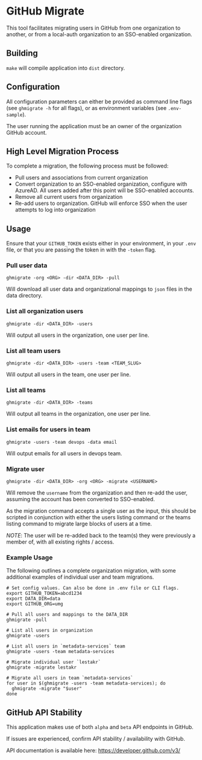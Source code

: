 # GitHub Migrate

This tool facilitates migrating users in GitHub from one organization to another, or from a local-auth organization to an SSO-enabled organization.

## Building

`make` will compile application into `dist` directory.

## Configuration

All configuration parameters can either be provided as command line flags (see `ghmigrate -h` for all flags), or as environment variables (see `.env-sample`).

The user running the application must be an owner of the organization GitHub account.

## High Level Migration Process

To complete a migration, the following process must be followed:

- Pull users and associations from current organization
- Convert organization to an SSO-enabled organization, configure with AzureAD. All users added after this point will be SSO-enabled accounts.
- Remove all current users from organization
- Re-add users to organization. GitHub will enforce SSO when the user attempts to log into organization

## Usage

Ensure that your `GITHUB_TOKEN` exists either in your environment, in your `.env` file, or that you are passing the token in with the `-token` flag.

### Pull user data

`ghmigrate -org <ORG> -dir <DATA_DIR> -pull`

Will download all user data and organizational mappings to `json` files in the data directory.

### List all organization users

`ghmigrate -dir <DATA_DIR> -users`

Will output all users in the organization, one user per line.

### List all team users

`ghmigrate -dir <DATA_DIR> -users -team <TEAM_SLUG>`

Will output all users in the team, one user per line.

### List all teams

`ghmigrate -dir <DATA_DIR> -teams`

Will output all teams in the organization, one user per line.

### List emails for users in team

`ghmigrate -users -team devops -data email`

Will output emails for all users in devops team.

### Migrate user

`ghmigrate -dir <DATA_DIR> -org <ORG> -migrate <USERNAME>`

Will remove the `username` from the organization and then re-add the user, assuming the account has been converted to SSO-enabled.

As the migration command accepts a single user as the input, this should be scripted in conjunction with either the users listing command or the teams listing command to migrate large blocks of users at a time.

*NOTE*: The user will be re-added back to the team(s) they were previously a member of, with all existing rights / access.

### Example Usage

The following outlines a complete organization migration, with some additional examples of individual user and team migrations.

````
# Set config values. Can also be done in .env file or CLI flags.
export GITHUB_TOKEN=abcd1234
export DATA_DIR=data
export GITHUB_ORG=umg

# Pull all users and mappings to the DATA_DIR
ghmigrate -pull

# List all users in organization
ghmigrate -users

# List all users in `metadata-services` team
ghmigrate -users -team metadata-services

# Migrate individual user `lestakr`
ghmigrate -migrate lestakr

# Migrate all users in team `metadata-services`
for user in $(ghmigrate -users -team metadata-services); do
  ghmigrate -migrate "$user"
done

````

## GitHub API Stability

This application makes use of both `alpha` and `beta` API endpoints in GitHub.

If issues are experienced, confirm API stability / availability with GitHub.

API documentation is available here: https://developer.github.com/v3/

